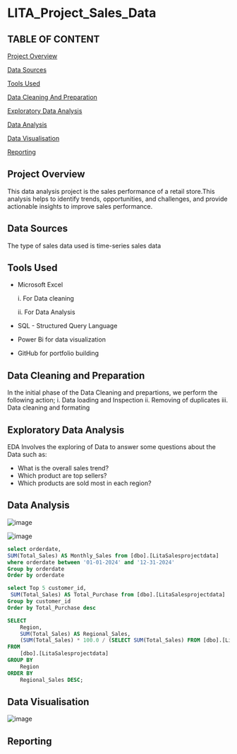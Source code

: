 # LITA_Project_Sales_Data

## TABLE OF CONTENT

[Project Overview](#project-overview)

[Data Sources](#data-sources)

[Tools Used](#tools-used)

[Data Cleaning And Preparation](#data-cleaning-and-preparation)

[Exploratory Data Analysis](#exploratory-data-analysis)

[Data Analysis](#data-analysis)

[Data Visualisation](#data-visualisation)

[Reporting](#reporting)

## Project Overview
This data analysis project is the sales performance of a retail store.This analysis helps to identify trends, opportunities, and challenges, and provide actionable insights to improve sales performance.

## Data Sources
The type of sales data used is time-series sales data

## Tools Used

- Microsoft Excel

  i.  For Data cleaning

  ii. For Data Analysis

- SQL - Structured Query Language  
- Power Bi for data visualization  
- GitHub for portfolio building

## Data Cleaning and Preparation

In the initial phase of the Data Cleaning and prepartions, we perform the following action;
i. Data loading and Inspection
ii. Removing of duplicates
iii. Data cleaning and formating

## Exploratory Data Analysis

EDA Involves the exploring of Data to answer some questions about the Data such as:
- What is the overall sales trend?
- Which product are top sellers?
- Which products are sold most in each region?

## Data Analysis

![image](https://github.com/user-attachments/assets/41485a18-3406-40e9-abe4-492d4b205dea)

![image](https://github.com/user-attachments/assets/232d986a-7b3c-46da-a2c3-53de720e4c4b)

``` SQL
select orderdate,
SUM(Total_Sales) AS Monthly_Sales from [dbo].[LitaSalesprojectdata]
where orderdate between '01-01-2024' and '12-31-2024'
Group by orderdate
Order by orderdate
```
```SQL
select Top 5 customer_id,
 SUM(Total_Sales) AS Total_Purchase from [dbo].[LitaSalesprojectdata]
Group by customer_id
Order by Total_Purchase desc
```
```SQL
SELECT 
    Region, 
    SUM(Total_Sales) AS Regional_Sales,
    (SUM(Total_Sales) * 100.0 / (SELECT SUM(Total_Sales) FROM [dbo].[LitaSalesprojectdata])) AS Sales_Percentage 
FROM 
    [dbo].[LitaSalesprojectdata]
GROUP BY 
    Region
ORDER BY 
    Regional_Sales DESC;
```
## Data Visualisation

![image](https://github.com/user-attachments/assets/535a2646-65c6-4f06-a2d1-e7a3d9431d88)

## Reporting


